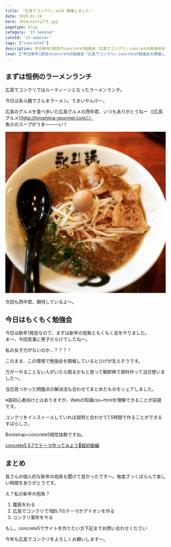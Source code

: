 ```yaml
---
title: 『広島でコンクリ』vol6 開催しました！
date: 2015-01-18
hero: 2014/entry175.jpg
pagetype: blog
category: 'IT Seminar'
cateId: 'it-seminar'
tags: ["concrete5"]
description: 昨日新年1発目のconcrete5勉強会『広島でコンクリ』concrete5勉強会を開催しました。新年早々私を含め9名の参加者。とっても楽しかった。
lead: ["昨日新年1発目のconcrete5勉強会『広島でコンクリ』concrete5勉強会を開催しました。新年早々私を含め9名の参加者。とっても楽しかった。"]
---
```

## まずは恒例のラーメンランチ
広島でコンクリではルーティーンとなったラーメンランチ。

今日は永斗麺でさんまラーメン。うまいやんけー。

広島のグルメを食べ歩いた広島グルメの西中君、いつもありがとうねー（[広島グルメ](http://hiroshima-gourmet.com/））<br>
魚介のスープがうま―――い！

![永斗麺でさんまラーメン](./images/2015/entry214.jpg)

次回も西中君、期待しているよ～。

## 今日はもくもく勉強会
今日は新年1発目なので、まずは新年の抱負ともくもく会をやりました。<br>
ま～、今回見事に男子だらけでしたね～。

私の女子力がないのか…？？？！

このまま、この環境で勉強会を開催しているとひげが生えそうです。

万が一やることない人がいたら困るかもと思って朝即興で資料作って当日使いました～。

当日見つかった問題点の解決法も合わせてまとめたものをシェアしました。

※超初心者向けとはありますが、Webの知識css+htmlを理解できることが前提です。

コンクリをインストールしていれば説明と合わせて1.5時間で作ることができるすばらしさ。

Bootstrap+concrete5相性抜群ですね。

[concrete5 5.7でテーマ作ってみよう超初級編](https://www.slideshare.net/yurikamimori/ss-43624008)

## まとめ
皆さんの個人的な新年の抱負も聞けて良かったです～。毎度ざっくばらんで楽しい時間をありがとうです。

え？私の新年の抱負？

1. 腹筋をわる
2. 広島でコンクリで1個5.7のテーマかアドオンを作る
3. コンクリ案件をやる

もし、concrete5でサイトを作りたい方下記までお問い合わせください

今年も広島でコンクリをよろしくお願いします～。

